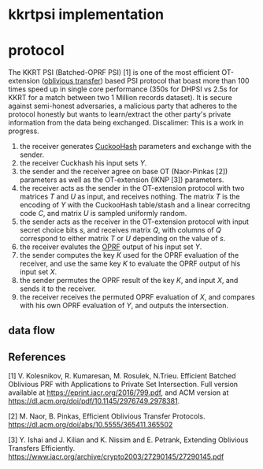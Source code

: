 # kkrtpsi implementation

# protocol
The KKRT PSI (Batched-OPRF PSI) [1] is one of the most efficient OT-extension ([oblivious transfer](https://en.wikipedia.org/wiki/Oblivious_transfer)) based PSI protocol that boast more than 100 times speed up in single core performance (350s for DHPSI vs 2.5s for KKRT for a match between two 1 Million records dataset). It is secure against semi-honest adversaries, a malicious party that adheres to the protocol honestly but wants to learn/extract the other party's private information from the data being exchanged.
Discalimer: This is a work in progress.

1. the receiver generates [CuckooHash](https://en.wikipedia.org/wiki/Cuckoo_hashing) parameters and exchange with the sender.
2. the receiver Cuckhash his input sets _Y_.
3. the sender and the receiver agree on base OT (Naor-Pinkas [2]) parameters as well as the OT-extension (IKNP [3]) parameters.
4. the receiver acts as the sender in the OT-extension protocol with two matrices _T_ and  _U_ as input, and receives nothing. The matrix _T_ is the encoding of _Y_ with the CuckooHash table/stash and a linear correcitng code _C_, and matrix _U_ is sampled uniformly random.
5. the sender acts as the receiver in the OT-extension protocol with input secret choice bits _s_, and receives matrix _Q_, with columns of _Q_ correspond to either matrix _T_ or _U_ depending on the value of _s_.
6. the receiver evalutes the [OPRF](https://en.wikipedia.org/wiki/Pseudorandom_function_family#Oblivious_pseudorandom_functions) output of his input set _Y_.
7. the sender computes the key _K_ used for the OPRF evaluation of the receiver, and use the same key _K_ to evaluate the OPRF output of his input set _X_.
8. the sender permutes the OPRF result of the key _K_, and input _X_, and sends it to the receiver.
9. the receiver receives the permuted OPRF evaluation of _X_, and compares with his own OPRF evaluation of _Y_, and outputs the intersection.


## data flow

## References

[1] V. Kolesnikov, R. Kumaresan, M. Rosulek, N.Trieu. Efficient Batched Oblivious PRF with Applications to Private Set Intersection. Full version available at https://eprint.iacr.org/2016/799.pdf, and ACM version at https://dl.acm.org/doi/pdf/10.1145/2976749.2978381.

[2] M. Naor, B. Pinkas, Efficient Oblivious Transfer Protocols. https://dl.acm.org/doi/abs/10.5555/365411.365502

[3] Y. Ishai and J. Kilian and K. Nissim and E. Petrank, Extending Oblivious Transfers Efficiently. https://www.iacr.org/archive/crypto2003/27290145/27290145.pdf
